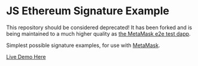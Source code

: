 # JS Ethereum Signature Example

This repository should be considered deprecated! It has been forked and is being maintained to a much higher quality as [the MetaMask e2e test dapp](https://github.com/MetaMask/test-dapp).

Simplest possible signature examples, for use with [MetaMask](https://metamask.io).

[Live Demo Here](https://Fyfe0203.github.io/js-eth-personal-sign-examples/)
